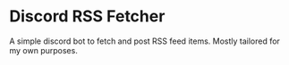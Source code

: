 # Discord RSS Fetcher

A simple discord bot to fetch and post RSS feed items. Mostly tailored for my own purposes.
